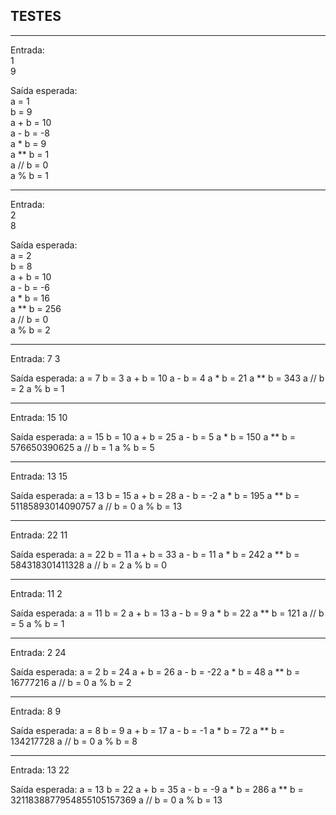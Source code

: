 ## TESTES
________________________________________

Entrada:<br>
1 <br>
9

Saída esperada:<br>
a = 1<br>
b = 9<br>
a + b = 10<br>
a - b = -8<br>
a * b = 9<br>
a ** b = 1<br>
a // b = 0<br>
a % b = 1
________________________________________

Entrada:<br>
2<br>
8<br>

Saída esperada:<br>
a = 2<br>
b = 8<br>
a + b = 10<br>
a - b = -6<br>
a * b = 16<br>
a ** b = 256<br>
a // b = 0<br>
a % b = 2
________________________________________

Entrada:
7
3

Saída esperada:
a = 7
b = 3
a + b = 10
a - b = 4
a * b = 21
a ** b = 343
a // b = 2
a % b = 1
________________________________________

Entrada:
15
10

Saída esperada:
a = 15
b = 10
a + b = 25
a - b = 5
a * b = 150
a ** b = 576650390625
a // b = 1
a % b = 5
________________________________________

Entrada:
13
15

Saída esperada:
a = 13
b = 15
a + b = 28
a - b = -2
a * b = 195
a ** b = 51185893014090757
a // b = 0
a % b = 13
________________________________________

Entrada:
22
11

Saída esperada:
a = 22
b = 11
a + b = 33
a - b = 11
a * b = 242
a ** b = 584318301411328
a // b = 2
a % b = 0
________________________________________

Entrada:
11
2

Saída esperada:
a = 11
b = 2
a + b = 13
a - b = 9
a * b = 22
a ** b = 121
a // b = 5
a % b = 1
________________________________________

Entrada:
2
24

Saída esperada:
a = 2
b = 24
a + b = 26
a - b = -22
a * b = 48
a ** b = 16777216
a // b = 0
a % b = 2
________________________________________

Entrada:
8
9

Saída esperada:
a = 8
b = 9
a + b = 17
a - b = -1
a * b = 72
a ** b = 134217728
a // b = 0
a % b = 8
________________________________________

Entrada:
13
22

Saída esperada:
a = 13
b = 22
a + b = 35
a - b = -9
a * b = 286
a ** b = 3211838877954855105157369
a // b = 0
a % b = 13

